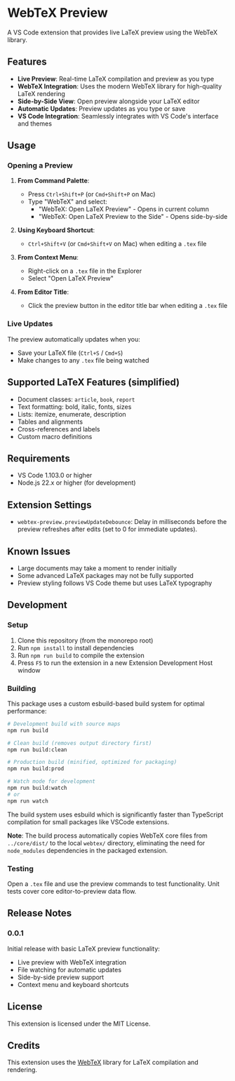 # WebTeX Preview

A VS Code extension that provides live LaTeX preview using the WebTeX library.

## Features

- **Live Preview**: Real-time LaTeX compilation and preview as you type
- **WebTeX Integration**: Uses the modern WebTeX library for high-quality LaTeX rendering
- **Side-by-Side View**: Open preview alongside your LaTeX editor
- **Automatic Updates**: Preview updates as you type or save
- **VS Code Integration**: Seamlessly integrates with VS Code's interface and themes

## Usage

### Opening a Preview

1. **From Command Palette**: 
   - Press `Ctrl+Shift+P` (or `Cmd+Shift+P` on Mac)
   - Type "WebTeX" and select:
     - "WebTeX: Open LaTeX Preview" - Opens in current column
     - "WebTeX: Open LaTeX Preview to the Side" - Opens side-by-side

2. **Using Keyboard Shortcut**:
   - `Ctrl+Shift+V` (or `Cmd+Shift+V` on Mac) when editing a `.tex` file

3. **From Context Menu**:
   - Right-click on a `.tex` file in the Explorer
   - Select "Open LaTeX Preview"

4. **From Editor Title**:
   - Click the preview button in the editor title bar when editing a `.tex` file

### Live Updates

The preview automatically updates when you:
- Save your LaTeX file (`Ctrl+S` / `Cmd+S`)
- Make changes to any `.tex` file being watched

## Supported LaTeX Features (simplified)

- Document classes: `article`, `book`, `report`
- Text formatting: bold, italic, fonts, sizes
- Lists: itemize, enumerate, description
- Tables and alignments
- Cross-references and labels
- Custom macro definitions

## Requirements

- VS Code 1.103.0 or higher
- Node.js 22.x or higher (for development)

## Extension Settings

- `webtex-preview.previewUpdateDebounce`: Delay in milliseconds before the preview refreshes after edits (set to 0 for immediate updates).

## Known Issues

- Large documents may take a moment to render initially
- Some advanced LaTeX packages may not be fully supported
- Preview styling follows VS Code theme but uses LaTeX typography

## Development

### Setup

1. Clone this repository (from the monorepo root)
2. Run `npm install` to install dependencies
3. Run `npm run build` to compile the extension
4. Press `F5` to run the extension in a new Extension Development Host window

### Building

This package uses a custom esbuild-based build system for optimal performance:

```bash
# Development build with source maps
npm run build

# Clean build (removes output directory first)
npm run build:clean

# Production build (minified, optimized for packaging)
npm run build:prod

# Watch mode for development
npm run build:watch
# or
npm run watch
```

The build system uses esbuild which is significantly faster than TypeScript compilation for small packages like VSCode extensions.

**Note**: The build process automatically copies WebTeX core files from `../core/dist/` to the local `webtex/` directory, eliminating the need for `node_modules` dependencies in the packaged extension.

### Testing

Open a `.tex` file and use the preview commands to test functionality. Unit tests cover core editor-to-preview data flow.

## Release Notes

### 0.0.1

Initial release with basic LaTeX preview functionality:
- Live preview with WebTeX integration
- File watching for automatic updates
- Side-by-side preview support
- Context menu and keyboard shortcuts

## License

This extension is licensed under the MIT License.

## Credits

This extension uses the [WebTeX](https://github.com/tani/webtex) library for LaTeX compilation and rendering.
